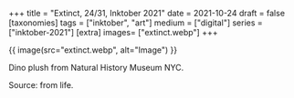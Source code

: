 +++
title = "Extinct, 24/31, Inktober 2021"
date = 2021-10-24
draft =  false
[taxonomies]
tags = ["inktober", "art"]
medium = ["digital"]
series = ["inktober-2021"]
[extra]
images= ["extinct.webp"]
+++

{{ image(src="extinct.webp", alt="Image") }}

Dino plush from Natural History Museum NYC.

Source: from life.
